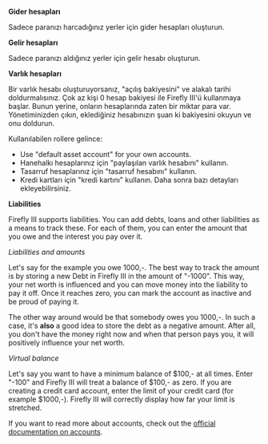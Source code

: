 **Gider hesapları**

Sadece paranızı harcadığınız yerler için gider hesapları oluşturun.

**Gelir hesapları**

Sadece paranızı aldığınız yerler için gelir hesabı oluşturun.

**Varlık hesapları**

Bir varlık hesabı oluşturuyorsanız, "açılış bakiyesini" ve alakalı tarihi doldurmalısınız. Çok az kişi 0 hesap bakiyesi ile Firefly III'ü kullanmaya başlar. Bunun yerine, onların hesaplarında zaten bir miktar para var. Yönetiminizden çıkın, eklediğiniz hesabınızın şuan ki bakiyesini okuyun ve onu doldurun.

Kullanılabilen rollere gelince:

- Use "default asset account" for your own accounts.
- Hanehalkı hesaplarınız için "paylaşılan varlık hesabını" kullanın.
- Tasarruf hesaplarınız için "tasarruf hesabını" kullanın.
- Kredi kartları için "kredi kartını" kullanın. Daha sonra bazı detayları ekleyebilirsiniz.

**Liabilities**

Firefly III supports liabilities. You can add debts, loans and other liabilities as a means to track these. For each of them, you can enter the amount that you owe and the interest you pay over it.

*Liabilities and amounts*

Let's say for the example you owe 1000,-. The best way to track the amount is by storing a new Debt in Firefly III in the amount of "-1000". This way, your net worth is influenced and you can move money into the liability to pay it off. Once it reaches zero, you can mark the account as inactive and be proud of paying it.

The other way around would be that somebody owes you 1000,-. In such a case, it's **also** a good idea to store the debt as a negative amount. After all, you don't have the money right now and when that person pays you, it will positively influence your net worth.

*Virtual balance*

Let's say you want to have a minimum balance of $100,- at all times. Enter "-100" and Firefly III will treat a balance of $100,- as zero. If you are creating a credit card account, enter the limit of your credit card (for example $1000,-). Firefly III will correctly display how far your limit is stretched.

If you want to read more about accounts, check out the [official documentation on accounts](https://docs.firefly-iii.org/concepts/accounts).